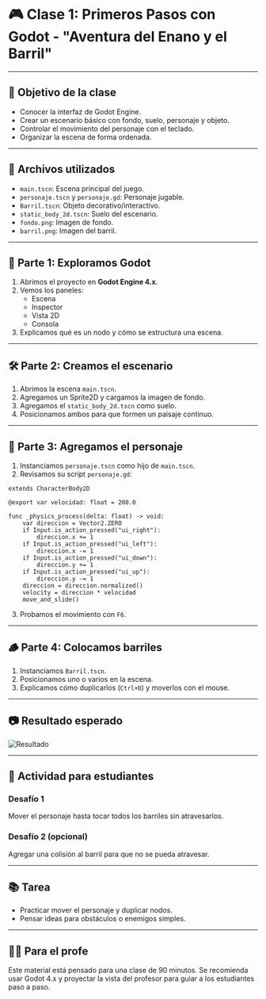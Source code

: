 
# 🎮 Clase 1: Primeros Pasos con Godot - "Aventura del Enano y el Barril"

---

## 🎯 Objetivo de la clase

- Conocer la interfaz de Godot Engine.
- Crear un escenario básico con fondo, suelo, personaje y objeto.
- Controlar el movimiento del personaje con el teclado.
- Organizar la escena de forma ordenada.

---

## 🧰 Archivos utilizados

- `main.tscn`: Escena principal del juego.
- `personaje.tscn` y `personaje.gd`: Personaje jugable.
- `Barril.tscn`: Objeto decorativo/interactivo.
- `static_body_2d.tscn`: Suelo del escenario.
- `fondo.png`: Imagen de fondo.
- `barril.png`: Imagen del barril.

---

## 🧭 Parte 1: Exploramos Godot

1. Abrimos el proyecto en **Godot Engine 4.x**.
2. Vemos los paneles:
   - Escena
   - Inspector
   - Vista 2D
   - Consola
3. Explicamos qué es un nodo y cómo se estructura una escena.

---

## 🛠️ Parte 2: Creamos el escenario

1. Abrimos la escena `main.tscn`.
2. Agregamos un Sprite2D y cargamos la imagen de fondo.
3. Agregamos el `static_body_2d.tscn` como suelo.
4. Posicionamos ambos para que formen un paisaje continuo.

---

## 🧍 Parte 3: Agregamos el personaje

1. Instanciamos `personaje.tscn` como hijo de `main.tscn`.
2. Revisamos su script `personaje.gd`:

```gdscript
extends CharacterBody2D

@export var velocidad: float = 200.0

func _physics_process(delta: float) -> void:
    var direccion = Vector2.ZERO
    if Input.is_action_pressed("ui_right"):
        direccion.x += 1
    if Input.is_action_pressed("ui_left"):
        direccion.x -= 1
    if Input.is_action_pressed("ui_down"):
        direccion.y += 1
    if Input.is_action_pressed("ui_up"):
        direccion.y -= 1
    direccion = direccion.normalized()
    velocity = direccion * velocidad
    move_and_slide()
```

3. Probamos el movimiento con `F6`.

---

## 🪵 Parte 4: Colocamos barriles

1. Instanciamos `Barril.tscn`.
2. Posicionamos uno o varios en la escena.
3. Explicamos cómo duplicarlos (`Ctrl+D`) y moverlos con el mouse.

---

## 📷 Resultado esperado

![Resultado](1206b077-04e2-48a1-a797-939a79578616.png)

---

## 🧠 Actividad para estudiantes

### Desafío 1
Mover el personaje hasta tocar todos los barriles sin atravesarlos.

### Desafío 2 (opcional)
Agregar una colisión al barril para que no se pueda atravesar.

---

## 📚 Tarea

- Practicar mover el personaje y duplicar nodos.
- Pensar ideas para obstáculos o enemigos simples.

---

## 🧑‍🏫 Para el profe

Este material está pensado para una clase de 90 minutos. Se recomienda usar Godot 4.x y proyectar la vista del profesor para guiar a los estudiantes paso a paso.
